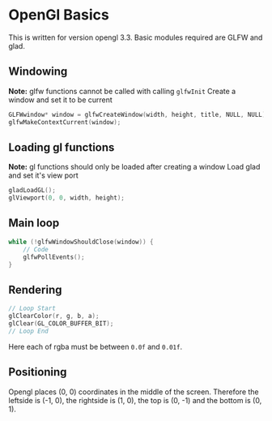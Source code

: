 # OpenGl Basics
This is written for version opengl 3.3. Basic modules required are GLFW and glad.

## Windowing
**Note:** glfw functions cannot be called with calling `glfwInit`
Create a window and set it to be current
```C
GLFWwindow* window = glfwCreateWindow(width, height, title, NULL, NULL);
glfwMakeContextCurrent(window);
```

## Loading gl functions
**Note:** gl functions should only be loaded after creating a window
Load glad and set it's view port
```C
gladLoadGL();
glViewport(0, 0, width, height);
```

## Main loop
```C
while (!glfwWindowShouldClose(window)) {
    // Code
    glfwPollEvents();
}
```

## Rendering
```C
// Loop Start
glClearColor(r, g, b, a);
glClear(GL_COLOR_BUFFER_BIT);
// Loop End
```
Here each of rgba must be between `0.0f` and `0.01f`.

## Positioning
Opengl places (0, 0) coordinates in the middle of the screen. Therefore the leftside is (-1, 0), the rightside is (1, 0), the top is (0, -1) and the bottom is (0, 1).


